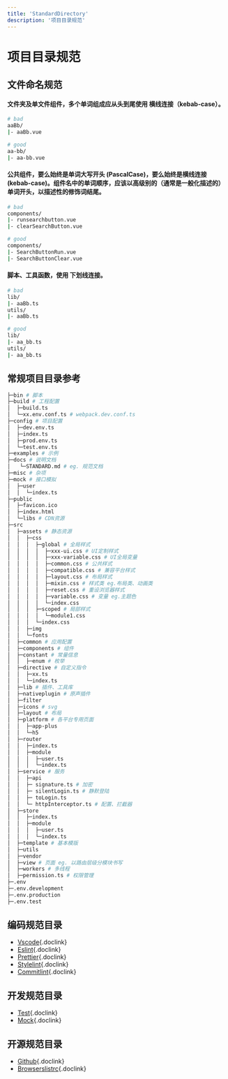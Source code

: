 ```yaml
---
title: 'StandardDirectory'
description: '项目目录规范'
---
```



# 项目目录规范


## 文件命名规范

#### 文件夹及单文件组件，多个单词组成应从头到尾使用 **横线连接（kebab-case）**。
```bash
# bad
aaBb/
|- aaBb.vue

# good
aa-bb/
|- aa-bb.vue
```

#### 公共组件，要么始终是**单词大写开头 (PascalCase)**，要么始终是**横线连接 (kebab-case)**。组件名中的单词顺序，应该以**高级别的（通常是一般化描述的）**单词开头，以**描述性的修饰词**结尾。
```bash
# bad
components/
|- runsearchbutton.vue
|- clearSearchButton.vue

# good
components/
|- SearchButtonRun.vue
|- SearchButtonClear.vue
```

#### 脚本、工具函数，使用 **下划线连接**。
```bash
# bad
lib/
|- aaBb.ts
utils/
|- aaBb.ts

# good
lib/
|- aa_bb.ts
utils/
|- aa_bb.ts
```


## 常规项目目录参考
<!-- A B C D E F G H I J K L M N O P Q R S T U V W X Y Z  -->
```bash
├─bin # 脚本
├─build # 工程配置
│  ├─build.ts
│  └─xx.env.conf.ts # webpack.dev.conf.ts
├─config # 项目配置
│  ├─dev.env.ts
│  ├─index.ts
│  ├─prod.env.ts
│  └─test.env.ts
├─examples # 示例
├─docs # 说明文档
│   └─STANDARD.md # eg. 规范文档
├─misc # 杂项
├─mock # 接口模拟
│  ├─user
│  │  └─index.ts
├─public
│  ├─favicon.ico
│  ├─index.html
│  └─libs # CDN资源
├─src
│  ├─assets # 静态资源
│  │  ├─css
│  │  │  ├─global # 全局样式
│  │  │  │  ├─xxx-ui.css # UI定制样式
│  │  │  │  ├─xxx-variable.css # UI全局变量
│  │  │  │  ├─common.css # 公共样式
│  │  │  │  ├─compatible.css # 兼容平台样式
│  │  │  │  ├─layout.css # 布局样式
│  │  │  │  ├─mixin.css # 样式类 eg.布局类、动画类
│  │  │  │  ├─reset.css # 重设浏览器样式
│  │  │  │  ├─variable.css # 变量 eg.主题色
│  │  │  │  └─index.css 
│  │  │  ├─scoped # 局部样式
│  │  │  │  └─module1.css
│  │  │  └─index.css
│  │  ├─img
│  │  └─fonts
│  ├─common # 应用配置
│  ├─components # 组件
│  ├─constant # 常量信息
│  │  ├─enum # 枚举
│  ├─directive # 自定义指令
│  │  ├─xx.ts
│  │  └─index.ts
│  ├─lib # 插件、工具库
│  ├─nativeplugin # 原声插件
│  ├─filter
│  ├─icons # svg
│  ├─layout # 布局
│  ├─platform # 各平台专用页面
│  │  ├─app-plus
│  │  └─h5
│  ├─router
│  │  ├─index.ts
│  │  ├─module
│  │  │  ├─user.ts
│  │  │  └─index.ts
│  ├─service # 服务
│  │  ├─api
│  │  ├─ signature.ts # 加密
│  │  ├─ silentLogin.ts # 静默登陆
│  │  ├─ toLogin.ts
│  │  └─ httpInterceptor.ts # 配置、拦截器
│  ├─store
│  │  ├─index.ts
│  │  ├─module
│  │  │  ├─user.ts
│  │  │  └─index.ts
│  ├─template # 基本模版
│  ├─utils
│  ├─vendor
│  ├─view # 页面 eg. 以路由层级分模块书写
│  ├─workers # 多线程
│  ├─permission.ts # 权限管理
├─.env
├─.env.development
├─.env.production
├─.env.test
```


## 编码规范目录

* [Vscode](/docs/vscode){.doclink}
* [Eslint](/docs/eslint){.doclink}
* [Prettier](/docs/prettier){.doclink}
* [Stylelint](/docs/stylelint){.doclink}
* [Commitlint](/docs/commitlint){.doclink}


## 开发规范目录

* [Test](/docs/test){.doclink}
* [Mock](/docs/mock){.doclink}

## 开源规范目录

* [Github](/docs/github){.doclink}
* [Browserslistrc](/docs/browserslistrc){.doclink}
